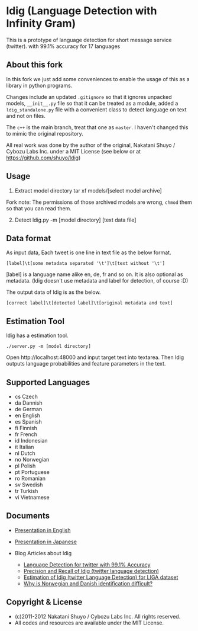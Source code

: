 ldig (Language Detection with Infinity Gram)
======================

This is a prototype of language detection for short message service (twitter).
with 99.1% accuracy for 17 languages

About this fork
---------------

In this fork we just add some conveniences to enable the usage of this as
a library in python programs.

Changes include an updated `.gitignore` so that it ignores unpacked models,
`__init__.py` file so that it can be treated as a module, added
a `ldig_standalone.py` file with a convenient class to detect language on text
and not on files.

The `c++` is the main branch, treat that one as `master`. I haven't changed
this to mimic the original repository.

All real work was done by the author of the original, Nakatani Shuyo / Cybozu
Labs Inc. under a MIT License (see below or at https://github.com/shuyo/ldig)


Usage
------

1. Extract model directory
    tar xf models/[select model archive]

Fork note: The permissions of those archived models are wrong, `chmod` them so that you can read them.

2. Detect
    ldig.py -m [model directory] [text data file]


Data format
------

As input data, Each tweet is one line in text file as the below format.

    [label]\t[some metadata separated '\t']\t[text without '\t']

[label] is a language name alike en, de, fr and so on.
It is also optional as metadata.
(ldig doesn't use metadata and label for detection, of course :D)

The output data of ldig is as the below.

    [correct label]\t[detected label]\t[original metadata and text]


Estimation Tool
----

ldig has a estimation tool.

    ./server.py -m [model directory]

Open http://localhost:48000 and input target text into textarea.
Then ldig outputs language probabilities and feature parameters in the text.


Supported Languages
------

- cs	Czech
- da	Dannish
- de	German
- en	English
- es	Spanish
- fi	Finnish
- fr	French
- id	Indonesian
- it	Italian
- nl	Dutch
- no	Norwegian
- pl	Polish
- pt	Portuguese
- ro	Romanian
- sv	Swedish
- tr	Turkish
- vi	Vietnamese


Documents
------

- [Presentation in English](http://www.slideshare.net/shuyo/short-text-language-detection-with-infinitygram-12949447)
- [Presentation in Japanese](http://www.slideshare.net/shuyo/gram-10286133)

- Blog Articles about ldig
  - [Language Detection for twitter with 99.1% Accuracy](http://shuyo.wordpress.com/2012/02/21/language-detection-for-twitter-with-99-1-accuracy/)
  - [Precision and Recall of ldig (twitter language detection)](http://shuyo.wordpress.com/2012/03/02/precision-and-recall-of-ldig-twitter-language-detection/)
  - [Estimation of ldig (twitter Language Detection) for LIGA dataset](http://shuyo.wordpress.com/2012/03/02/estimation-of-ldig-twitter-language-detection-for-liga-dataset/)
  - [Why is Norwegian and Danish identification difficult?](http://shuyo.wordpress.com/2012/03/07/why-is-norwegian-and-danish-identification-difficult/)


Copyright & License
-----
- (c)2011-2012 Nakatani Shuyo / Cybozu Labs Inc. All rights reserved.
- All codes and resources are available under the MIT License.

